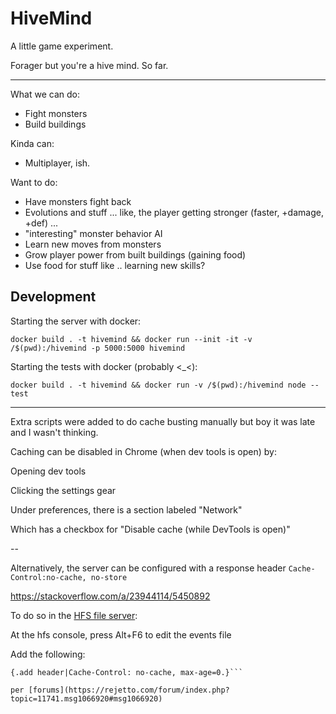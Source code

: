 # HiveMind

A little game experiment.

Forager but you're a hive mind. So far.

---

What we can do:
- Fight monsters
- Build buildings

Kinda can: 
- Multiplayer, ish.

Want to do:
- Have monsters fight back
- Evolutions and stuff ... like, the player getting stronger (faster, +damage, +def) ...
- "interesting" monster behavior AI
- Learn new moves from monsters
- Grow player power from built buildings
    (gaining food)
- Use food for stuff like .. learning new skills?

## Development

Starting the server with docker:

`docker build . -t hivemind && docker run --init -it -v /$(pwd):/hivemind -p 5000:5000 hivemind`

Starting the tests with docker (probably <_<):

`docker build . -t hivemind && docker run -v /$(pwd):/hivemind node --test`

---

Extra scripts were added to do cache busting manually but boy it was late and I wasn't thinking.

Caching can be disabled in Chrome (when dev tools is open) by:

Opening dev tools 

Clicking the settings gear

Under preferences, there is a section labeled "Network"

Which has a checkbox for "Disable cache (while DevTools is open)"

--

Alternatively, the server can be configured with a response header `Cache-Control:no-cache, no-store`

https://stackoverflow.com/a/23944114/5450892

To do so in the [HFS file server](https://www.rejetto.com/hfs/):

At the hfs console, press Alt+F6 to edit the events file

Add the following:
```[+request]
{.add header|Cache-Control: no-cache, max-age=0.}```

per [forums](https://rejetto.com/forum/index.php?topic=11741.msg1066920#msg1066920)